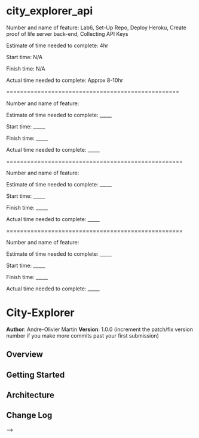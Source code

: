 # city_explorer_api
Number and name of feature: Lab6, Set-Up Repo, Deploy Heroku, Create proof of life server back-end, Collecting API Keys 

Estimate of time needed to complete: 4hr

Start time: N/A

Finish time: N/A

Actual time needed to complete: Approx 8-10hr

==================================================

Number and name of feature: 

Estimate of time needed to complete: _____

Start time: _____

Finish time: _____

Actual time needed to complete: _____

===================================================

Number and name of feature: 

Estimate of time needed to complete: _____

Start time: _____

Finish time: _____

Actual time needed to complete: _____

===================================================

Number and name of feature: 

Estimate of time needed to complete: _____

Start time: _____

Finish time: _____

Actual time needed to complete: _____



# City-Explorer

**Author**: Andre-Olivier Martin
**Version**: 1.0.0 (increment the patch/fix version number if you make more commits past your first submission)

## Overview
<!-- Provide a high level overview of what this application is and why you are building it, beyond the fact that it's an assignment for this class. (i.e. What's your problem domain?) -->

## Getting Started
<!-- What are the steps that a user must take in order to build this app on their own machine and get it running? -->

## Architecture
<!-- Provide a detailed description of the application design. What technologies (languages, libraries, etc) you're using, and any other relevant design information. -->

## Change Log
<!-- Use this area to document the iterative changes made to your application as each feature is successfully implemented. Use time stamps. Here's an examples:

01-01-2001 4:59pm - Application now has a fully-functional express server, with a GET route for the location resource.

## Credits and Collaborations
<!-- Give credit (and a link) to other people or resources that helped you build this application. -->
-->
